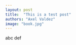 ```yaml
---
layout: post
title:  "This is a test post"
authors: "Axel Valdez"
image: "book.jpg"
---
```


abc def